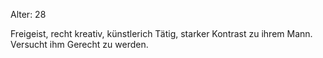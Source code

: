 Alter: 28

Freigeist, recht kreativ, künstlerich Tätig, starker Kontrast zu ihrem Mann. Versucht ihm Gerecht zu werden.